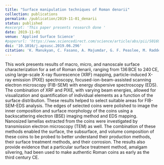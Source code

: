 ```yaml
---
title: "Surface manipulation techniques of Roman denarii"
collection: publications
permalink: /publication/2019-11-01_denarii
status: published
#excerpt: 'This paper presents research done '
date: 2019-11-01
venue: 'Applied Surface Science'
#paperurl: 'https://www.sciencedirect.com/science/article/abs/pii/S0169433219320318?via%3Dihub'
doi: '10.1016/j.apsusc.2019.06.296'
citation: 'K. Manukyan, C. Fasano, A. Majumdar, G. F. Peaslee, M. Raddell, E. Stech, M. Wiescher. Appl. Surf. Sci. 493, 818 (2019)'
---
```

This work presents results of macro, micro, and nanoscale surface characterization for a set of Roman denarii, ranging from 136 BCE to 240 CE, using large-scale X-ray fluorescence (XRF) mapping, particle-induced X-ray emission (PIXE) spectroscopy, focused-ion-beam-assisted scanning electron microscopy (FIB-SEM) with energy dispersive spectroscopy (EDS). The combination of XRF and PIXE, with varying beam energies, allowed for visualization and quantification of individual elements as a function of the surface distribution. These results helped to select suitable areas for FIB-SEM-EDS analysis. The edges of selected coins were polished to image the inner composition and surface morphology of the coins using a backscattering electron (BSE) imaging method and EDS mapping. Nanosized lamellas extracted from the coins were investigated by transmission electron microscopy (TEM) as well. The combination of these methods enabled the surface, the subsurface, and volume composition of these coins to be probed to better understand their production methods, their surface treatment methods, and their corrosion. The results also provide evidence that a particular surface treatment method, amalgam silvering, had been used to make authentic Roman coins as early as the third century CE.